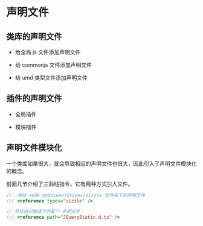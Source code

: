 # 声明文件

## 类库的声明文件

- 给全局 js 文件添加声明文件

- 给 commonjs 文件添加声明文件

- 给 umd 类型文件添加声明文件

## 插件的声明文件

- 全局插件

- 模块插件

## 声明文件模块化

一个类库如果很大，就会导致相应的声明文件也很大，因此引入了声明文件模块化的概念。

前面几节介绍了三斜线指令，它有两种方式引入文件。

```ts
//  寻找 node_modolues/@types/sizzle 文件夹下的声明文件
/// <reference types="sizzle" />

// 寻找相对路径下的某个·声明文件
/// <reference path="JQueryStatic.d.ts" />
```

